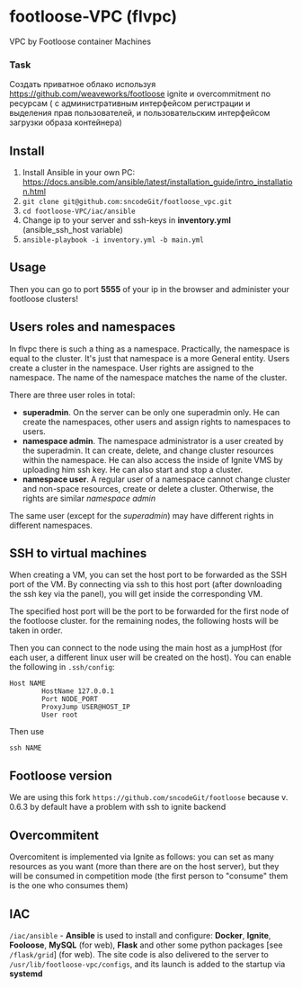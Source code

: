 # footloose-VPC (flvpc)

VPC by Footloose container Machines

### Task

Создать приватное облако используя https://github.com/weaveworks/footloose ignite и overcommitment по ресурсам ( с административным интерфейсом регистрации и выделения прав пользователей, и пользовательским интерфейсом загрузки образа контейнера)

## Install
1. Install Ansible in your own PC:   
https://docs.ansible.com/ansible/latest/installation_guide/intro_installation.html
2. `git clone git@github.com:sncodeGit/footloose_vpc.git`
3. `cd footloose-VPC/iac/ansible`
4. Change ip to your server and ssh-keys in **inventory.yml** (ansible_ssh_host variable)
5. `ansible-playbook -i inventory.yml -b main.yml`

## Usage
Then you can go to port **5555** of your ip in the browser and administer your footloose clusters!

## Users roles and namespaces
In flvpc there is such a thing as a namespace. Practically, the namespace is equal to the cluster. It's just that namespace is a more General entity. Users create a cluster in the namespace. User rights are assigned to the namespace. The name of the namespace matches the name of the cluster.   

There are three user roles in total:
- **superadmin**. On the server can be only one superadmin only. He can create the namespaces, other users and assign rights to namespaces to users.
- **namespace admin**. The namespace administrator is a user created by the superadmin. It can create, delete, and change cluster resources within the namespace. He can also access the inside of Ignite VMS by uploading him ssh key. He can also start and stop a cluster.
- **namespace user**. A regular user of a namespace cannot change cluster and non-space resources, create or delete a cluster. Otherwise, the rights are similar *namespace admin*

The same user (except for the *superadmin*) may have different rights in different namespaces.

## SSH to virtual machines
When creating a VM, you can set the host port to be forwarded as the SSH port of the VM. By connecting via ssh to this host port (after downloading the ssh key via the panel), you will get inside the corresponding VM.

The specified host port will be the port to be forwarded for the first node of the footloose cluster. for the remaining nodes, the following hosts will be taken in order.

Then you can connect to the node using the main host as a jumpHost (for each user, a different linux user will be created on the host). You can enable the following in `.ssh/config`:
```
Host NAME
        HostName 127.0.0.1
        Port NODE_PORT
        ProxyJump USER@HOST_IP
        User root
```
Then use
```
ssh NAME
```

## Footloose version

We are using this fork `https://github.com/sncodeGit/footloose` because v. 0.6.3 by default have a problem with ssh to ignite backend

## Overcommitent
Overcomitent is implemented via Ignite as follows: you can set as many resources as you want (more than there are on the host server), but they will be consumed in competition mode (the first person to "consume" them is the one who consumes them)

## IAC
`/iac/ansible` - **Ansible** is used to install and configure: **Docker**, **Ignite**, **Fooloose**, **MySQL** (for web), **Flask** and other some python packages [see `/flask/grid`] (for web). The site code is also delivered to the server to `/usr/lib/footloose-vpc/configs`, and its launch is added to the startup via **systemd**

